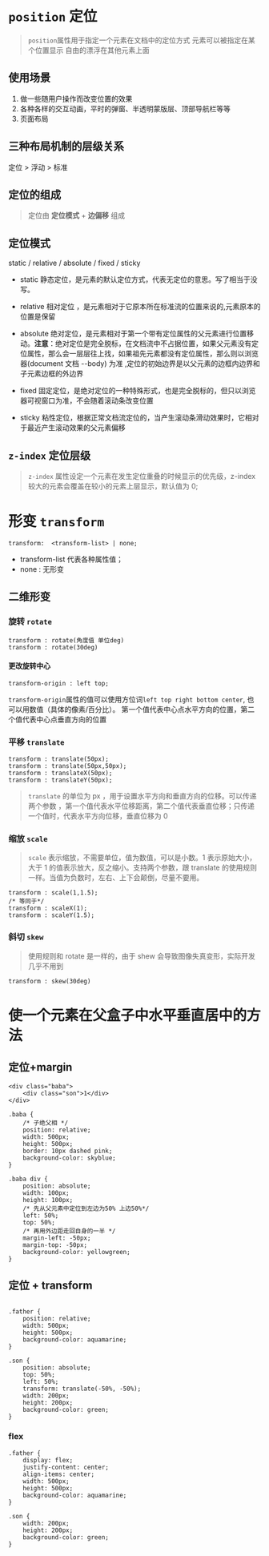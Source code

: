 # `position` 定位

> `position`属性用于指定一个元素在文档中的定位方式 元素可以被指定在某个位置显示 自由的漂浮在其他元素上面

## 使用场景

1. 做一些随用户操作而改变位置的效果
2. 各种各样的交互动画，平时的弹窗、半透明蒙版层、顶部导航栏等等
3. 页面布局

## 三种布局机制的层级关系

定位 > 浮动 > 标准

## 定位的组成

> 定位由 **定位模式** + **边偏移** 组成

## 定位模式

static / relative / absolute / fixed / sticky

- static 静态定位，是元素的默认定位方式，代表无定位的意思。写了相当于没写。

- relative 相对定位 ，是元素相对于它原本所在标准流的位置来说的,元素原本的位置是保留

- absolute 绝对定位，是元素相对于第一个带有定位属性的父元素进行位置移动。**注意**：绝对定位是完全脱标，在文档流中不占据位置，如果父元素没有定位属性，那么会一层层往上找，如果祖先元素都没有定位属性，那么则以浏览器(document 文档 --body) 为准 ,定位的初始边界是以父元素的边框内边界和子元素边框的外边界

- fixed 固定定位，是绝对定位的一种特殊形式，也是完全脱标的，但只以浏览器可视窗口为准，不会随着滚动条改变位置

- sticky 粘性定位，根据正常文档流定位的，当产生滚动条滑动效果时，它相对于最近产生滚动效果的父元素偏移

## `z-index` 定位层级

> `z-index` 属性设定一个元素在发生定位重叠的时候显示的优先级，z-index 较大的元素会覆盖在较小的元素上层显示，默认值为 0;

# 形变 `transform`

```
transform:  <transform-list> | none;
```

- transform-list 代表各种属性值；
- none : 无形变

## 二维形变

### 旋转 `rotate`

```
transform : rotate(角度值 单位deg)
transform : rotate(30deg)
```

#### 更改旋转中心

```
transform-origin : left top;
```

`transform-origin`属性的值可以使用方位词`left top right bottom center`, 也可以用数值（具体的像素/百分比）。 第一个值代表中心点水平方向的位置，第二个值代表中心点垂直方向的位置

### 平移 `translate`

```
transform : translate(50px);
transform : translate(50px,50px);
transform : translateX(50px);
transform : translateY(50px);

```

> `translate` 的单位为 px ，用于设置水平方向和垂直方向的位移。可以传递两个参数 ，第一个值代表水平位移距离，第二个值代表垂直位移；只传递一个值时，代表水平方向位移，垂直位移为 0

### 缩放 `scale`

> `scale` 表示缩放，不需要单位，值为数值，可以是小数。1 表示原始大小，大于 1 的值表示放大，反之缩小。支持两个参数，跟 translate 的使用规则一样。当值为负数时，左右、上下会颠倒，尽量不要用。

```
transform : scale(1,1.5);
/* 等同于*/
transform : scaleX(1);
transform : scaleY(1.5);
```

### 斜切 `skew`

> 使用规则和 rotate 是一样的，由于 shew 会导致图像失真变形，实际开发几乎不用到

```
transform : skew(30deg)
```

# 使一个元素在父盒子中水平垂直居中的方法

## 定位+margin

```
<div class="baba">
    <div class="son">1</div>
</div>

.baba {
    /* 子绝父相 */
    position: relative;
    width: 500px;
    height: 500px;
    border: 10px dashed pink;
    background-color: skyblue;
}

.baba div {
    position: absolute;
    width: 100px;
    height: 100px;
    /* 先从父元素中定位到左边为50% 上边50%*/
    left: 50%;
    top: 50%;
    /* 再用外边距走回自身的一半 */
    margin-left: -50px;
    margin-top: -50px;
    background-color: yellowgreen;
}
```

## 定位 + transform

```

.father {
    position: relative;
    width: 500px;
    height: 500px;
    background-color: aquamarine;
}

.son {
    position: absolute;
    top: 50%;
    left: 50%;
    transform: translate(-50%, -50%);
    width: 200px;
    height: 200px;
    background-color: green;
}
```

### flex

```
.father {
    display: flex;
    justify-content: center;
    align-items: center;
    width: 500px;
    height: 500px;
    background-color: aquamarine;
}

.son {
    width: 200px;
    height: 200px;
    background-color: green;
}
```
